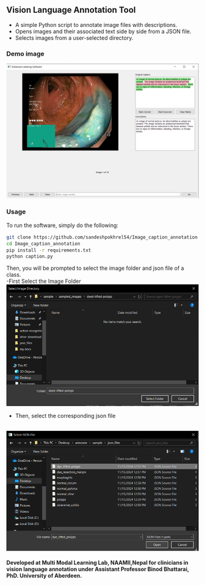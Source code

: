 ## Vision Language Annotation Tool
- A simple Python script to annotate image files with descriptions.
- Opens images and their associated text side by side from a JSON file.
- Selects images from a user-selected directory.

### Demo image
<img src="https://github.com/sandeshpokhrel54/Image_caption_annotation/blob/main/demo1.jpeg" width="600" alt="Medical image annotation">

### Usage
To run the software, simply do the following:
```bash
git clone https://github.com/sandeshpokhrel54/Image_caption_annotation
cd Image_caption_annotation
pip install -r requirements.txt
python caption.py
```
Then, you will be prompted to select the image folder and json file of a class.
<br>
-First Select the Image Folder
<br>
<img src="https://github.com/sandeshpokhrel54/Image_caption_annotation/blob/main/select_image_class.png" width="600" alt="Select Image Folder">

- Then, select the corresponding json file
<br>
<img src="https://github.com/sandeshpokhrel54/Image_caption_annotation/blob/main/select_json.png" width="600" alt="Select Json File">


#### Developed at Multi Modal Learning Lab, NAAMII,Nepal for clinicians in vision language annotation under Assistant Professor Binod Bhattarai, PhD. University of Aberdeen.
